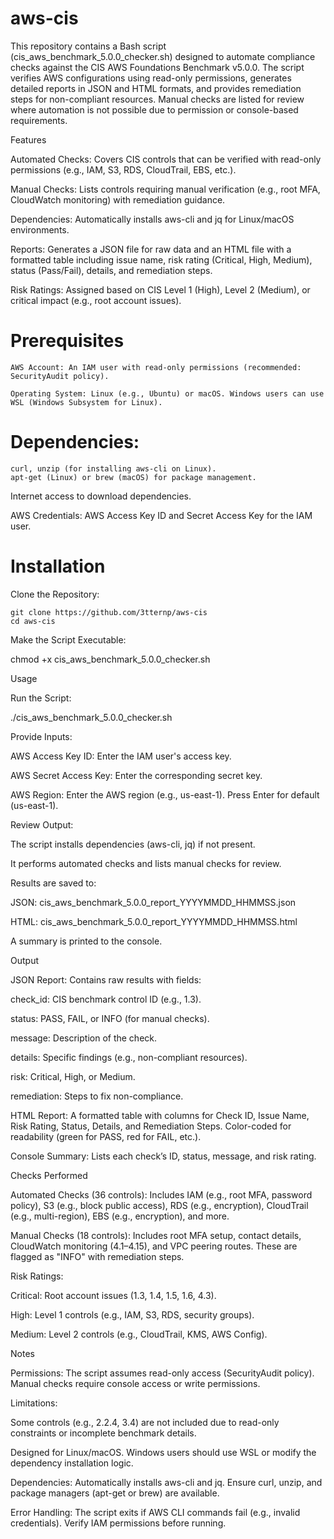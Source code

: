 # aws-cis
This repository contains a Bash script (cis_aws_benchmark_5.0.0_checker.sh) designed to automate compliance checks against the CIS AWS Foundations Benchmark v5.0.0. The script verifies AWS configurations using read-only permissions, generates detailed reports in JSON and HTML formats, and provides remediation steps for non-compliant resources. Manual checks are listed for review where automation is not possible due to permission or console-based requirements.

Features



Automated Checks: Covers CIS controls that can be verified with read-only permissions (e.g., IAM, S3, RDS, CloudTrail, EBS, etc.).



Manual Checks: Lists controls requiring manual verification (e.g., root MFA, CloudWatch monitoring) with remediation guidance.



Dependencies: Automatically installs aws-cli and jq for Linux/macOS environments.


Reports: Generates a JSON file for raw data and an HTML file with a formatted table including issue name, risk rating (Critical, High, Medium), status (Pass/Fail), details, and remediation steps.


Risk Ratings: Assigned based on CIS Level 1 (High), Level 2 (Medium), or critical impact (e.g., root account issues).

# Prerequisites
```
AWS Account: An IAM user with read-only permissions (recommended: SecurityAudit policy).

Operating System: Linux (e.g., Ubuntu) or macOS. Windows users can use WSL (Windows Subsystem for Linux).
```
# Dependencies:
```
curl, unzip (for installing aws-cli on Linux).
apt-get (Linux) or brew (macOS) for package management.
```
Internet access to download dependencies.

AWS Credentials: AWS Access Key ID and Secret Access Key for the IAM user.

# Installation

Clone the Repository:
```
git clone https://github.com/3tternp/aws-cis
cd aws-cis
```


Make the Script Executable:

chmod +x cis_aws_benchmark_5.0.0_checker.sh

Usage


Run the Script:

./cis_aws_benchmark_5.0.0_checker.sh



Provide Inputs:





AWS Access Key ID: Enter the IAM user's access key.



AWS Secret Access Key: Enter the corresponding secret key.



AWS Region: Enter the AWS region (e.g., us-east-1). Press Enter for default (us-east-1).



Review Output:





The script installs dependencies (aws-cli, jq) if not present.



It performs automated checks and lists manual checks for review.



Results are saved to:





JSON: cis_aws_benchmark_5.0.0_report_YYYYMMDD_HHMMSS.json



HTML: cis_aws_benchmark_5.0.0_report_YYYYMMDD_HHMMSS.html



A summary is printed to the console.

Output





JSON Report: Contains raw results with fields:





check_id: CIS benchmark control ID (e.g., 1.3).



status: PASS, FAIL, or INFO (for manual checks).



message: Description of the check.



details: Specific findings (e.g., non-compliant resources).



risk: Critical, High, or Medium.



remediation: Steps to fix non-compliance.



HTML Report: A formatted table with columns for Check ID, Issue Name, Risk Rating, Status, Details, and Remediation Steps. Color-coded for readability (green for PASS, red for FAIL, etc.).



Console Summary: Lists each check’s ID, status, message, and risk rating.

Checks Performed





Automated Checks (36 controls): Includes IAM (e.g., root MFA, password policy), S3 (e.g., block public access), RDS (e.g., encryption), CloudTrail (e.g., multi-region), EBS (e.g., encryption), and more.



Manual Checks (18 controls): Includes root MFA setup, contact details, CloudWatch monitoring (4.1–4.15), and VPC peering routes. These are flagged as "INFO" with remediation steps.



Risk Ratings:





Critical: Root account issues (1.3, 1.4, 1.5, 1.6, 4.3).



High: Level 1 controls (e.g., IAM, S3, RDS, security groups).



Medium: Level 2 controls (e.g., CloudTrail, KMS, AWS Config).

Notes





Permissions: The script assumes read-only access (SecurityAudit policy). Manual checks require console access or write permissions.



Limitations:





Some controls (e.g., 2.2.4, 3.4) are not included due to read-only constraints or incomplete benchmark details.



Designed for Linux/macOS. Windows users should use WSL or modify the dependency installation logic.



Dependencies: Automatically installs aws-cli and jq. Ensure curl, unzip, and package managers (apt-get or brew) are available.



Error Handling: The script exits if AWS CLI commands fail (e.g., invalid credentials). Verify IAM permissions before running.
